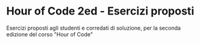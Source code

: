 # Hour of Code 2ed - Esercizi proposti
 Esercizi proposti agli studenti e corredati di soluzione, per la seconda edizione del corso "Hour of Code"
